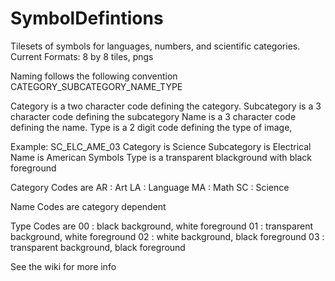 # SymbolDefintions
Tilesets of symbols for languages, numbers, and scientific categories. 
Current Formats:  8 by 8 tiles, pngs

Naming follows the following convention
CATEGORY_SUBCATEGORY_NAME_TYPE


Category is a two character code defining the category.
Subcategory is a 3 character code defining the subcategory
Name is a 3 character code defining the name.
Type is a 2 digit code defining the type of image,

Example: SC_ELC_AME_03
Category is Science
Subcategory is Electrical
Name is American Symbols
Type is a transparent blackground with black foreground 

Category Codes are
AR : Art
LA : Language
MA : Math
SC : Science

Name Codes are category dependent

Type Codes are
00 : black background, white foreground
01 : transparent background, white foreground
02 : white background, black foreground
03 : transparent background, black foreground

See the wiki for more info
